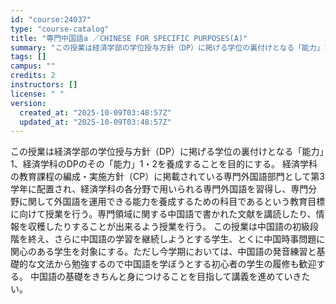 ```yaml
---
id: "course:24037"
type: "course-catalog"
title: "専門中国語a ／CHINESE FOR SPECIFIC PURPOSES(A)"
summary: "この授業は経済学部の学位授与方針（DP）に掲げる学位の裏付けとなる「能力」1、経済学科のDPのその「能力」1・2を養成することを目的にする。 経済学科の教育課程の編成・実施方針（CP）に掲載されている専門外国語部門として第3学年に配置され、…"
tags: []
campus: ""
credits: 2
instructors: []
license: " "
version:
  created_at: "2025-10-09T03:48:57Z"
  updated_at: "2025-10-09T03:48:57Z"
---
```


この授業は経済学部の学位授与方針（DP）に掲げる学位の裏付けとなる「能力」1、経済学科のDPのその「能力」1・2を養成することを目的にする。 経済学科の教育課程の編成・実施方針（CP）に掲載されている専門外国語部門として第3学年に配置され、経済学科の各分野で用いられる専門外国語を習得し、専門分野に関して外国語を運用できる能力を養成するための科目であるという教育目標に向けて授業を行う。専門領域に関する中国語で書かれた文献を講読したり、情報を収穫したりすることが出来るよう授業を行う。 この授業は中国語の初級段階を終え、さらに中国語の学習を継続しようとする学生、とくに中国時事問題に関心のある学生を対象にする。ただし今学期においては、中国語の発音練習と基礎的な文法から勉強するので中国語を学ぼうとする初心者の学生の履修も歓迎する。 中国語の基礎をきちんと身につけることを目指して講義を進めていきたい。

